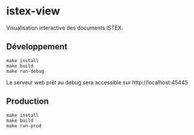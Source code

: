 # istex-view

Visualisation interactive des documents ISTEX.

## Développement

```
make install
make build
make run-debug
```

Le serveur web prêt au debug sera accessible sur http://localhost:45445

## Production

```
make install
make build
make run-prod
```
